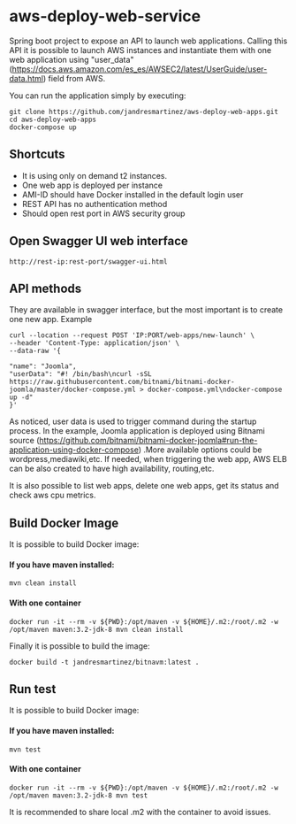 # aws-deploy-web-service

Spring boot project to expose an API to launch web applications. Calling this API it is possible to launch AWS instances
and instantiate them with one web application using "user_data" (https://docs.aws.amazon.com/es_es/AWSEC2/latest/UserGuide/user-data.html)
 field from AWS.  
 
 You can run the application simply by executing:
 
    git clone https://github.com/jandresmartinez/aws-deploy-web-apps.git
    cd aws-deploy-web-apps
    docker-compose up
 

## Shortcuts
* It is using only on demand t2 instances.
* One web app is deployed per instance
* AMI-ID should have Docker installed in the default login user
* REST API has no authentication method
* Should open rest port in AWS security group

## Open Swagger UI web interface

    http://rest-ip:rest-port/swagger-ui.html

## API methods

They are available in swagger interface, but the most important is to create one new app. Example 

    curl --location --request POST 'IP:PORT/web-apps/new-launch' \
    --header 'Content-Type: application/json' \
    --data-raw '{
   
    "name": "Joomla",
    "userData": "#! /bin/bash\ncurl -sSL https://raw.githubusercontent.com/bitnami/bitnami-docker-joomla/master/docker-compose.yml > docker-compose.yml\ndocker-compose up -d"
    }'

As noticed, user data is used to trigger command during the startup process. In the example, Joomla application is 
deployed using Bitnami source (https://github.com/bitnami/bitnami-docker-joomla#run-the-application-using-docker-compose)
 .More available options could be wordpress,mediawiki,etc. If needed, when triggering the web app, AWS ELB can be also
 created to have high availability, routing,etc. 
 
It is also possible to list web apps, delete one web apps, get its status and check aws cpu metrics. 


## Build Docker Image 

It is possible to build Docker image:

#### If you have maven installed:
    
    mvn clean install
#### With one container
    docker run -it --rm -v ${PWD}:/opt/maven -v ${HOME}/.m2:/root/.m2 -w /opt/maven maven:3.2-jdk-8 mvn clean install  

Finally it is possible to build the image:
   
    docker build -t jandresmartinez/bitnavm:latest .
    
## Run test 

It is possible to build Docker image:

#### If you have maven installed:
    
    mvn test
#### With one container
    docker run -it --rm -v ${PWD}:/opt/maven -v ${HOME}/.m2:/root/.m2 -w /opt/maven maven:3.2-jdk-8 mvn test
    
It is recommended to share local .m2 with the container to avoid issues.